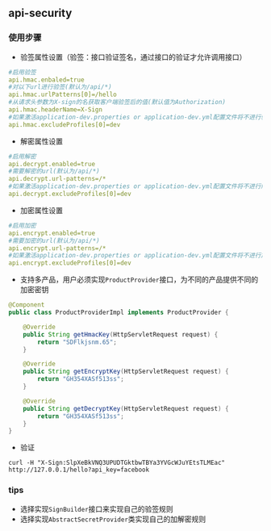 ## api-security
### 使用步骤
- 验签属性设置（验签：接口验证签名，通过接口的验证才允许调用接口）
```yaml
#启用验签
api.hmac.enbaled=true
#对以下url进行验签(默认为/api/*)
api.hmac.urlPatterns[0]=/hello
#从请求头参数为X-sign的名获取客户端验签后的值(默认值为Authorization)
api.hmac.headerName=X-Sign
#如果激活application-dev.properties or application-dev.yml配置文件将不进行验签
api.hmac.excludeProfiles[0]=dev
```
- 解密属性设置
```yaml
#启用解密
api.decrypt.enabled=true
#需要解密的url(默认为/api/*)
api.decrypt.url-patterns=/*
#如果激活application-dev.properties or application-dev.yml配置文件将不进行解密
api.decrypt.excludeProfiles[0]=dev
```
- 加密属性设置
```yaml
#启用加密
api.encrypt.enabled=true
#需要加密的url(默认为/api/*)
api.encrypt.url-patterns=/*
#如果激活application-dev.properties or application-dev.yml配置文件将不进行加密
api.encrypt.excludeProfiles[0]=dev
```
- 支持多产品，用户必须实现`ProductProvider`接口，为不同的产品提供不同的加密密钥
```java
@Component
public class ProductProviderImpl implements ProductProvider {

    @Override
    public String getHmacKey(HttpServletRequest request) {
        return "SDFlkjsnm.65";
    }

    @Override
    public String getEncryptKey(HttpServletRequest request) {
        return "GH354XASf513ss";
    }

    @Override
    public String getDecryptKey(HttpServletRequest request) {
        return "GH354XASf513ss";
    }
}
```
- 验证
```jshelllanguage
curl -H "X-Sign:SlpXeBkVNQ3UPUDTGktbwTBYa3YVGcWJuYEtsTLMEac"  http://127.0.0.1/hello?api_key=facebook
```
### tips
* 选择实现`SignBuilder`接口来实现自己的验签规则
* 选择实现`AbstractSecretProvider`类实现自己的加解密规则